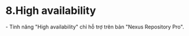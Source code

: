 # 8.High availability

\- Tính năng "High availability" chỉ hỗ trợ trên bản "Nexus Repository Pro".  

























